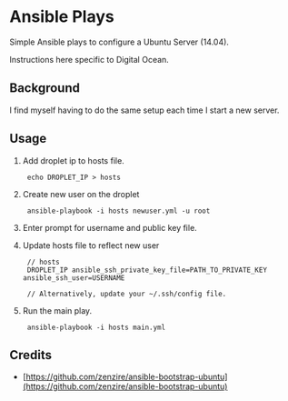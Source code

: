 # Ansible Plays
Simple Ansible plays to configure a Ubuntu Server (14.04).

Instructions here specific to Digital Ocean.

## Background
I find myself having to do the same setup each time I start a new server.

## Usage

1. Add droplet ip to hosts file.

        echo DROPLET_IP > hosts

2. Create new user on the droplet

        ansible-playbook -i hosts newuser.yml -u root

3. Enter prompt for username and public key file.

4. Update hosts file to reflect new user

        // hosts
        DROPLET_IP ansible_ssh_private_key_file=PATH_TO_PRIVATE_KEY ansible_ssh_user=USERNAME

        // Alternatively, update your ~/.ssh/config file.

5. Run the main play.

        ansible-playbook -i hosts main.yml


## Credits
- [https://github.com/zenzire/ansible-bootstrap-ubuntu](https://github.com/zenzire/ansible-bootstrap-ubuntu)